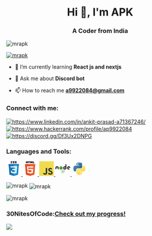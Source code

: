 <h1 align="center">Hi 👋, I'm APK</h1>
<h3 align="center">A Coder from India</h3>

<p align="left"> <img src="https://komarev.com/ghpvc/?username=mrapk&label=Profile%20views&color=0e75b6&style=flat" alt="mrapk" /> </p>

<p align="left"> <a href="https://github.com/ryo-ma/github-profile-trophy"><img src="https://github-profile-trophy.vercel.app/?username=mrapk" alt="mrapk" /></a> </p>

- 🌱 I’m currently learning **React js and nextjs**

- 💬 Ask me about **Discord bot**

- 📫 How to reach me **a9922084@gmail.com**

<h3 align="left">Connect with me:</h3>
<p align="left">
<a href="https://linkedin.com/in/https://www.linkedin.com/in/ankit-prasad-a71367246/" target="blank"><img align="center" src="https://raw.githubusercontent.com/rahuldkjain/github-profile-readme-generator/master/src/images/icons/Social/linked-in-alt.svg" alt="https://www.linkedin.com/in/ankit-prasad-a71367246/" height="30" width="40" /></a>
<a href="https://www.hackerrank.com/https://www.hackerrank.com/profile/ap9922084" target="blank"><img align="center" src="https://raw.githubusercontent.com/rahuldkjain/github-profile-readme-generator/master/src/images/icons/Social/hackerrank.svg" alt="https://www.hackerrank.com/profile/ap9922084" height="30" width="40" /></a>
<a href="https://discord.gg/https://discord.gg/Df3Ux2DNPG" target="blank"><img align="center" src="https://raw.githubusercontent.com/rahuldkjain/github-profile-readme-generator/master/src/images/icons/Social/discord.svg" alt="https://discord.gg/Df3Ux2DNPG" height="30" width="40" /></a>
</p>

<h3 align="left">Languages and Tools:</h3>
<p align="left"> <a href="https://www.w3schools.com/css/" target="_blank" rel="noreferrer"> <img src="https://raw.githubusercontent.com/devicons/devicon/master/icons/css3/css3-original-wordmark.svg" alt="css3" width="40" height="40"/> </a> <a href="https://www.w3.org/html/" target="_blank" rel="noreferrer"> <img src="https://raw.githubusercontent.com/devicons/devicon/master/icons/html5/html5-original-wordmark.svg" alt="html5" width="40" height="40"/> </a> <a href="https://developer.mozilla.org/en-US/docs/Web/JavaScript" target="_blank" rel="noreferrer"> <img src="https://raw.githubusercontent.com/devicons/devicon/master/icons/javascript/javascript-original.svg" alt="javascript" width="40" height="40"/> </a> <a href="https://nodejs.org" target="_blank" rel="noreferrer"> <img src="https://raw.githubusercontent.com/devicons/devicon/master/icons/nodejs/nodejs-original-wordmark.svg" alt="nodejs" width="40" height="40"/> </a> <a href="https://www.python.org" target="_blank" rel="noreferrer"> <img src="https://raw.githubusercontent.com/devicons/devicon/master/icons/python/python-original.svg" alt="python" width="40" height="40"/> </a> </p>

<p><img align="left" src="https://github-readme-stats.vercel.app/api/top-langs?username=mrapk&show_icons=true&locale=en&layout=compact" alt="mrapk" /></p>

<p>&nbsp;<img align="center" src="https://github-readme-stats.vercel.app/api?username=mrapk&show_icons=true&locale=en" alt="mrapk" /></p>

<p><img align="center" src="https://github-readme-streak-stats.herokuapp.com/?user=mrapk&" alt="mrapk" /></p>

  <h3>30NitesOfCode:<a href="https://www.codedex.io/@ap992208490604/30-nites-of-code">Check out my progress!</a></h3> <img src="https://www.codedex.io/api/petStatus?user=ap992208490604"/>
